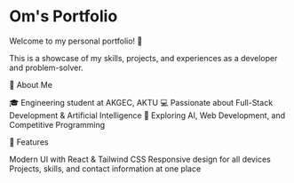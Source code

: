 # Om's Portfolio

Welcome to my personal portfolio! 🚀

This is a showcase of my skills, projects, and experiences as a developer and problem-solver.

🔹 About Me

🎓 Engineering student at AKGEC, AKTU
💻 Passionate about Full-Stack Development & Artificial Intelligence
🚀 Exploring AI, Web Development, and Competitive Programming

🔹 Features

Modern UI with React & Tailwind CSS
Responsive design for all devices
Projects, skills, and contact information at one place
